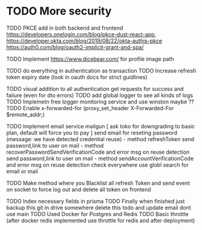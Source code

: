 

TODO More security
========================================================
TODO PKCE add in both backend and frontend
 https://developers.onelogin.com/blog/pkce-dust-react-app,
 https://developer.okta.com/blog/2019/08/22/okta-authjs-pkce
 https://auth0.com/blog/oauth2-implicit-grant-and-spa/


TODO Implement https://www.dicebear.com/ for profile image path


TODO do everything in authentication as transaction
TODO Increase refresh token expiry date (look in oauth docs for strict guidlines)

TODO visual addition to all authentication get requests for success and failure (even for dto errors)
TODO add global logger to see all kinds of logs
TODO Implemetn free logger monitoring service and use winston maybe ??
TODO Enable x-forwarded-for (proxy_set_header X-Forwarded-For $remote_addr;)

TODO Implement email service mailgun
  [ ask toko for downgrading to basic plan, default will force you to pay ]
  send email for reseting password (message: we have detected credential reuse) - method refreshToken
  send password,link to user on mail - method recoverPasswordSendVerificationCode and error msg on reuse detection
  send password,link to user on mail - method sendAccountVerificationCode and error msg on reuse detection
  check everywhere use globl search for email or mail

TODO Make method where you Blacklist all refresh Token and send event on socket to force log out and delete all token on frontend


TODO Index necessary fields in prisma
TODO Finally when finished just backup this git in drive somewhere delete this todo and update email dont use main
TODO Used Docker for Postgres and Redis
TODO Basic throttle (after docker redis implemented use throttle for redis and after deployment)